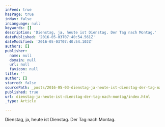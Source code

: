 ```yaml
---
inFeed: true
hasPage: true
inNav: false
inLanguage: null
keywords: []
description: 'Dienstag, ja, heute ist Dienstag. Der Tag nach Montag.'
datePublished: '2016-05-03T07:40:54.561Z'
dateModified: '2016-05-03T07:40:54.102Z'
authors: []
publisher:
  name: null
  domain: null
  url: null
  favicon: null
title: ''
author: []
starred: false
sourcePath: _posts/2016-05-03-dienstag-ja-heute-ist-dienstag-der-tag-nach-montag.md
published: true
url: dienstag-ja-heute-ist-dienstag-der-tag-nach-montag/index.html
_type: Article

---
```

Dienstag, ja, heute ist Dienstag. Der Tag nach Montag.